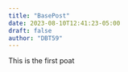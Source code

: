 ```yaml
---
title: "BasePost"
date: 2023-08-10T12:41:23-05:00
draft: false
author: "DBT59"
---
```


This is the first poat